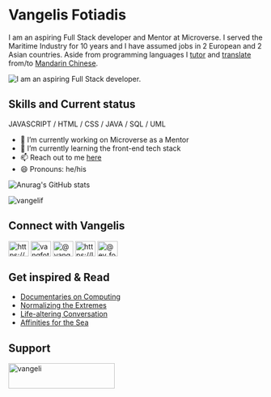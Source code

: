 # Vangelis Fotiadis
I am an aspiring Full Stack developer and Mentor at Microverse. I served the Maritime Industry for 10 years and I have assumed jobs in 2 European and 2 Asian countries. Aside from programming languages I <a href="https://vangelis.website/essays/the-three-self-sabotaging-fears">tutor</a> and <a href="https://vangelis.website/essays/the-pillars-of-mandarin-learning">translate</a> from/to <a href="https://vangelis.website/essays/a-journey-to-the-east">Mandarin Chinese</a>. 

![I am an aspiring Full Stack developer.](https://media.giphy.com/media/4rZA5D22301iMgrUNd/giphy.gif)

## Skills and Current status

  JAVASCRIPT / HTML / CSS / JAVA / SQL / UML

- 🔭 I’m currently working on Microverse as a Mentor 
- 🌱 I’m currently learning the front-end tech stack 
- 📫 Reach out to me <a href="https://vangelif.setmore.com/">here</a>
- 😄 Pronouns: he/his 

![Anurag's GitHub stats](https://github-readme-stats.vercel.app/api?username=vangelif&show_icons=true&theme=monokai)
<p align="left"> <img src="https://komarev.com/ghpvc/?username=vangelif&label=Profile%20views&color=ce9927&style=flat" alt="vangelif" /> </p>

## Connect with Vangelis

<p align="left">
<a href="https://vangelis.website/" target="blank"><img align="center" src="https://raw.githubusercontent.com/rahuldkjain/github-profile-readme-generator/master/src/images/icons/Social/rss.svg" alt="https://vangelis.website/" height="30" width="40" /></a>
<a href="https://twitter.com/vangfot" target="blank"><img align="center" src="https://raw.githubusercontent.com/rahuldkjain/github-profile-readme-generator/master/src/images/icons/Social/twitter.svg" alt="vangfot" height="30" width="40" /></a>
<a href="https://linkedin.com/in/vangfot" target="blank"><img align="center" src="https://raw.githubusercontent.com/rahuldkjain/github-profile-readme-generator/master/src/images/icons/Social/linked-in-alt.svg" alt="@vangfot" height="30" width="40" /></a>
<a href="https://leetcode.com/Vangeli/" target="blank"><img align="center" src="https://raw.githubusercontent.com/rahuldkjain/github-profile-readme-generator/master/src/images/icons/Social/leet-code.svg" alt="https://leetcode.com/Vangeli/" height="30" width="40" /></a>
<a href="https://www.hackerrank.com/ev_fotiades" target="blank"><img align="center" src="https://raw.githubusercontent.com/rahuldkjain/github-profile-readme-generator/master/src/images/icons/Social/hackerrank.svg" alt="@ev_fotiades" height="30" width="40" /></a>
</p>

## Get inspired & Read

- <a href="https://vangelis.website/inspirational-reading">Documentaries on Computing</a>
- <a href="https://vangelis.website/essays/normalizing-the-extremes">Normalizing the Extremes</a>
- <a href="https://vangelis.website/essays/a-life-altering-conversation">Life-altering Conversation</a>
- <a href="https://vangelis.website/essays/on-my-affinities-for-the-sea">Affinities for the Sea</a>

## Support

<p><a href="https://www.buymeacoffee.com/vangeli"> <img align="left" src="https://cdn.buymeacoffee.com/buttons/v2/default-yellow.png" height="50" width="210" alt="vangeli" /></a></p><br><br>
